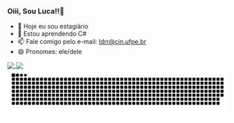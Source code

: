 ### Oiii, Sou Luca!!👋

- 🔭 Hoje eu sou estagiário
- 🌱 Estou aprendendo C#
- 📫 Fale comigo pelo e-mail: ldrr@cin.ufpe.br
- 😄 Pronomes: ele/dele



<a href="https://github.com/lucarameh">
  <img height=200 align="center" src="https://github-readme-stats.vercel.app/api?username=lucarameh&hide_rank=true&theme=dark" />
</a>
<a href="https://github.com/lucarameh">
  <img height=200 align="center" src="https://github-readme-stats.vercel.app/api/top-langs?username=lucarameh&layout=compact&langs_count=8&card_width=320&theme=dark" />
</a>

<picture>
  <source media="(prefers-color-scheme: dark)" srcset="https://raw.githubusercontent.com/lucarameh/lucarameh/output/github-contribution-grid-snake-dark.svg">
  <source media="(prefers-color-scheme: light)" srcset="https://raw.githubusercontent.com/lucarameh/lucarameh/output/github-contribution-grid-snake.svg">
  <img alt="github contribution grid snake animation" src="https://raw.githubusercontent.com/lucarameh/lucarameh/output/github-contribution-grid-snake.svg">
</picture>

